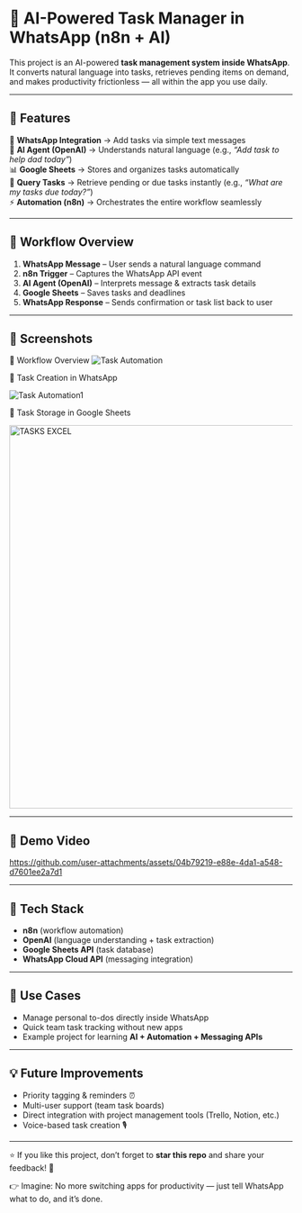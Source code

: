 # 🚀 AI-Powered Task Manager in WhatsApp (n8n + AI)

This project is an AI-powered **task management system inside WhatsApp**.  
It converts natural language into tasks, retrieves pending items on demand, and makes productivity frictionless — all within the app you use daily.

---

## 🔹 Features
📩 **WhatsApp Integration** → Add tasks via simple text messages  
🤖 **AI Agent (OpenAI)** → Understands natural language (e.g., *“Add task to help dad today”*)  
📊 **Google Sheets** → Stores and organizes tasks automatically  
🔄 **Query Tasks** → Retrieve pending or due tasks instantly (e.g., *“What are my tasks due today?”*)  
⚡ **Automation (n8n)** → Orchestrates the entire workflow seamlessly  

---

## 🔹 Workflow Overview
1. **WhatsApp Message** – User sends a natural language command  
2. **n8n Trigger** – Captures the WhatsApp API event  
3. **AI Agent (OpenAI)** – Interprets message & extracts task details  
4. **Google Sheets** – Saves tasks and deadlines  
5. **WhatsApp Response** – Sends confirmation or task list back to user  

---
## 🔹 Screenshots

📌 Workflow Overview 
![Task Automation](https://github.com/user-attachments/assets/5ced2ed7-90e9-4773-8421-90ec0e441c24)


📌 Task Creation in WhatsApp 

![Task Automation1](https://github.com/user-attachments/assets/13b311ea-3dcd-46ea-a265-fd05cd0cd4a8)


📌 Task Storage in Google Sheets  

<img width="1363" height="681" alt="TASKS EXCEL" src="https://github.com/user-attachments/assets/9c4a524d-3a52-41ab-82ed-2a47470fcc7f" />

---
## 🔹 Demo Video

https://github.com/user-attachments/assets/04b79219-e88e-4da1-a548-d7601ee2a7d1

---
## 🔹 Tech Stack
- **n8n** (workflow automation)  
- **OpenAI** (language understanding + task extraction)  
- **Google Sheets API** (task database)  
- **WhatsApp Cloud API** (messaging integration)  

---

## 🔹 Use Cases
- Manage personal to-dos directly inside WhatsApp  
- Quick team task tracking without new apps  
- Example project for learning **AI + Automation + Messaging APIs**  

---

## 💡 Future Improvements
- Priority tagging & reminders ⏰  
- Multi-user support (team task boards)  
- Direct integration with project management tools (Trello, Notion, etc.)  
- Voice-based task creation 🎙️  

---

⭐ If you like this project, don’t forget to **star this repo** and share your feedback! 🚀  

👉 Imagine: No more switching apps for productivity — just tell WhatsApp what to do, and it’s done.  
